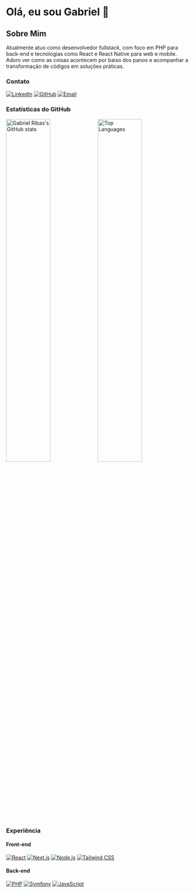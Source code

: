 # Olá, eu sou Gabriel 👋

## Sobre Mim

Atualmente atuo como desenvolvedor fullstack, com foco em PHP para back-end e tecnologias como React e React Native para web e mobile. Adoro ver como as coisas acontecem por baixo dos panos e acompanhar a transformação de códigos em soluções práticas.

### Contato

[![LinkedIn](https://img.shields.io/badge/-LinkedIn-0A66C2?style=for-the-badge&logo=linkedin&logoColor=white&logoWidth=40&borderRadius=20)](https://www.linkedin.com/in/gabriel-ribas-3784bb23b/)
[![GitHub](https://img.shields.io/badge/-GitHub-181717?style=for-the-badge&logo=github&logoColor=white&logoWidth=40&borderRadius=20)](https://github.com/gabrielribasdev)
[![Email](https://img.shields.io/badge/-Email-D14836?style=for-the-badge&logo=gmail&logoColor=white&logoWidth=40&borderRadius=20)](mailto:gabrielribaspdev@gmail.com)



### Estatísticas do GitHub

<div>
  <img src="https://github-readme-stats.vercel.app/api?username=gabrielribasdev&show_icons=true&count_private=true&hide_title=true&hide=prs&theme=dark" alt="Gabriel Ribas's GitHub stats" width="49%" />
  <img src="https://github-readme-stats.vercel.app/api/top-langs/?username=gabrielribasdev&layout=compact&theme=dark" alt="Top Languages" width="49%" />
</div>

### Experiência

#### Front-end

[![React](https://img.shields.io/badge/-React-61DAFB?style=for-the-badge&logo=react&logoColor=white&logoWidth=40)](https://reactjs.org/)
[![Next.js](https://img.shields.io/badge/-Next.js-000000?style=for-the-badge&logo=next.js&logoColor=white&logoWidth=40)](https://nextjs.org/)
[![Node.js](https://img.shields.io/badge/-Node.js-339933?style=for-the-badge&logo=node.js&logoColor=white&logoWidth=40)](https://nodejs.org/)
[![Tailwind CSS](https://img.shields.io/badge/-Tailwind%20CSS-06B6D4?style=for-the-badge&logo=tailwind-css&logoColor=white&logoWidth=40)](https://tailwindcss.com/)

#### Back-end

[![PHP](https://img.shields.io/badge/-PHP-777BB4?style=for-the-badge&logo=php&logoColor=white&logoWidth=40)](https://www.php.net/)
[![Symfony](https://img.shields.io/badge/-Symfony-8c8c8c?style=for-the-badge&logo=symfony&logoColor=white&logoWidth=40)](https://symfony.com/)
[![JavaScript](https://img.shields.io/badge/-JavaScript-F7DF1E?style=for-the-badge&logo=javascript&logoColor=white&logoWidth=40)](https://developer.mozilla.org/en-US/docs/Web/JavaScript)

